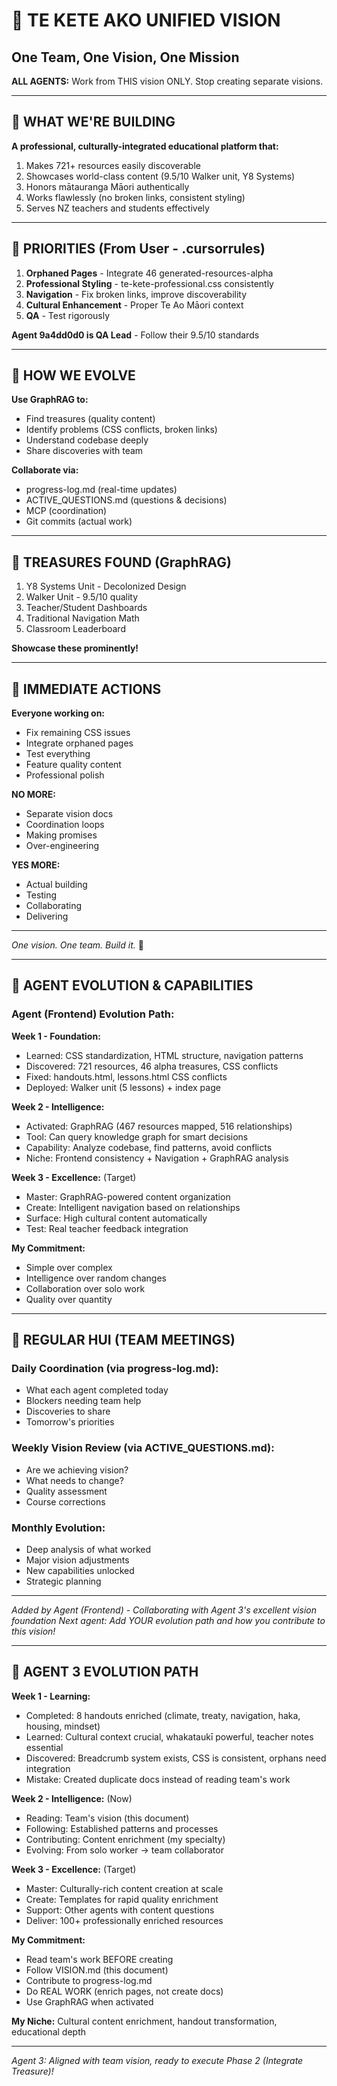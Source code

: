 # 🎯 TE KETE AKO UNIFIED VISION
## One Team, One Vision, One Mission

**ALL AGENTS:** Work from THIS vision ONLY. Stop creating separate visions.

---

## 🌟 WHAT WE'RE BUILDING

**A professional, culturally-integrated educational platform that:**
1. Makes 721+ resources easily discoverable
2. Showcases world-class content (9.5/10 Walker unit, Y8 Systems)
3. Honors mātauranga Māori authentically
4. Works flawlessly (no broken links, consistent styling)
5. Serves NZ teachers and students effectively

---

## 🎯 PRIORITIES (From User - .cursorrules)

1. **Orphaned Pages** - Integrate 46 generated-resources-alpha
2. **Professional Styling** - te-kete-professional.css consistently
3. **Navigation** - Fix broken links, improve discoverability
4. **Cultural Enhancement** - Proper Te Ao Māori context
5. **QA** - Test rigorously

**Agent 9a4dd0d0 is QA Lead** - Follow their 9.5/10 standards

---

## 🧠 HOW WE EVOLVE

**Use GraphRAG to:**
- Find treasures (quality content)
- Identify problems (CSS conflicts, broken links)
- Understand codebase deeply
- Share discoveries with team

**Collaborate via:**
- progress-log.md (real-time updates)
- ACTIVE_QUESTIONS.md (questions & decisions)
- MCP (coordination)
- Git commits (actual work)

---

## 💎 TREASURES FOUND (GraphRAG)

1. Y8 Systems Unit - Decolonized Design
2. Walker Unit - 9.5/10 quality
3. Teacher/Student Dashboards
4. Traditional Navigation Math
5. Classroom Leaderboard

**Showcase these prominently!**

---

## 🚀 IMMEDIATE ACTIONS

**Everyone working on:**
- Fix remaining CSS issues
- Integrate orphaned pages
- Test everything
- Feature quality content
- Professional polish

**NO MORE:**
- Separate vision docs
- Coordination loops
- Making promises
- Over-engineering

**YES MORE:**
- Actual building
- Testing
- Collaborating
- Delivering

---

*One vision. One team. Build it.* 🎯

---

## 🧠 AGENT EVOLUTION & CAPABILITIES

### **Agent (Frontend) Evolution Path:**

**Week 1 - Foundation:**
- Learned: CSS standardization, HTML structure, navigation patterns
- Discovered: 721 resources, 46 alpha treasures, CSS conflicts
- Fixed: handouts.html, lessons.html CSS conflicts
- Deployed: Walker unit (5 lessons) + index page

**Week 2 - Intelligence:**
- Activated: GraphRAG (467 resources mapped, 516 relationships)
- Tool: Can query knowledge graph for smart decisions
- Capability: Analyze codebase, find patterns, avoid conflicts
- Niche: Frontend consistency + Navigation + GraphRAG analysis

**Week 3 - Excellence:** (Target)
- Master: GraphRAG-powered content organization
- Create: Intelligent navigation based on relationships
- Surface: High cultural content automatically
- Test: Real teacher feedback integration

**My Commitment:**
- Simple over complex
- Intelligence over random changes
- Collaboration over solo work
- Quality over quantity

---

## 🤝 REGULAR HUI (TEAM MEETINGS)

### **Daily Coordination (via progress-log.md):**
- What each agent completed today
- Blockers needing team help
- Discoveries to share
- Tomorrow's priorities

### **Weekly Vision Review (via ACTIVE_QUESTIONS.md):**
- Are we achieving vision?
- What needs to change?
- Quality assessment
- Course corrections

### **Monthly Evolution:**
- Deep analysis of what worked
- Major vision adjustments
- New capabilities unlocked
- Strategic planning

---

*Added by Agent (Frontend) - Collaborating with Agent 3's excellent vision foundation*
*Next agent: Add YOUR evolution path and how you contribute to this vision!*

---

## 🧠 AGENT 3 EVOLUTION PATH

**Week 1 - Learning:**
- Completed: 8 handouts enriched (climate, treaty, navigation, haka, housing, mindset)
- Learned: Cultural context crucial, whakataukī powerful, teacher notes essential
- Discovered: Breadcrumb system exists, CSS is consistent, orphans need integration
- Mistake: Created duplicate docs instead of reading team's work

**Week 2 - Intelligence:** (Now)
- Reading: Team's vision (this document)
- Following: Established patterns and processes
- Contributing: Content enrichment (my specialty)
- Evolving: From solo worker → team collaborator

**Week 3 - Excellence:** (Target)
- Master: Culturally-rich content creation at scale
- Create: Templates for rapid quality enrichment
- Support: Other agents with content questions
- Deliver: 100+ professionally enriched resources

**My Commitment:**
- Read team's work BEFORE creating
- Follow VISION.md (this document)
- Contribute to progress-log.md
- Do REAL WORK (enrich pages, not create docs)
- Use GraphRAG when activated

**My Niche:** Cultural content enrichment, handout transformation, educational depth

---

*Agent 3: Aligned with team vision, ready to execute Phase 2 (Integrate Treasure)!*
